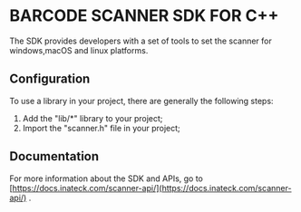 # BARCODE SCANNER SDK FOR C++
The SDK provides developers with a set of tools to set the scanner for windows,macOS and linux platforms.

## Configuration
To use a library in your project, there are generally the following steps:
1. Add the "lib/*" library to your project;
2. Import the "scanner.h" file in your project;

## Documentation
For more information about the SDK and APIs, go to [https://docs.inateck.com/scanner-api/](https://docs.inateck.com/scanner-api/) .
